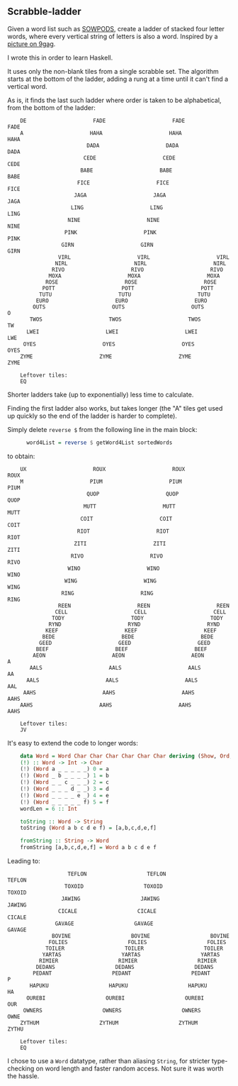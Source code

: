 Scrabble-ladder
---------------

Given a word list such as [SOWPODS](http://www.freescrabbledictionary.com/sowpods.txt), create a ladder of stacked four letter words, where every vertical string of letters is also a word. Inspired by a [picture on 9gag](http://9gag.com/gag/axNO08M).

I wrote this in order to learn Haskell.

It uses only the non-blank tiles from a single scrabble set. The algorithm starts at the bottom of the ladder, adding a rung at a time until it can't find a vertical word.

As is, it finds the last such ladder where order is taken to be alphabetical, from the bottom of the ladder:

```
	DE                     FADE                     FADE                     FADE   
	A                     HAHA                     HAHA                     HAHA    
	                     DADA                     DADA                     DADA     
	                    CEDE                     CEDE                     CEDE      
	                   BABE                     BABE                     BABE       
	                  FICE                     FICE                     FICE        
	                 JAGA                     JAGA                     JAGA         
	                LING                     LING                     LING          
	               NINE                     NINE                     NINE           
	              PINK                     PINK                     PINK            
	             GIRN                     GIRN                     GIRN             
	            VIRL                     VIRL                     VIRL              
	           NIRL                     NIRL                     NIRL               
	          RIVO                     RIVO                     RIVO                
	         MOXA                     MOXA                     MOXA                 
	        ROSE                     ROSE                     ROSE                  
	       POTT                     POTT                     POTT                   
	      TUTU                     TUTU                     TUTU                    
	     EURO                     EURO                     EURO                     
	    OUTS                     OUTS                     OUTS                     O
	   TWOS                     TWOS                     TWOS                     TW
	  LWEI                     LWEI                     LWEI                     LWE
	 OYES                     OYES                     OYES                     OYES
	ZYME                     ZYME                     ZYME                     ZYME 

	Leftover tiles:
	EQ
```

Shorter ladders take (up to exponentially) less time to calculate.

Finding the first ladder also works, but takes longer (the "A" tiles get used up quickly so the end of the ladder is harder to complete).

Simply delete `reverse $` from the following line in the main block:

``` haskell
      word4List = reverse $ getWord4List sortedWords
```

to obtain:

```
    UX                     ROUX                     ROUX                     ROUX   
    M                     PIUM                     PIUM                     PIUM    
                         QUOP                     QUOP                     QUOP     
                        MUTT                     MUTT                     MUTT      
                       COIT                     COIT                     COIT       
                      RIOT                     RIOT                     RIOT        
                     ZITI                     ZITI                     ZITI         
                    RIVO                     RIVO                     RIVO          
                   WINO                     WINO                     WINO           
                  WING                     WING                     WING            
                 RING                     RING                     RING             
                REEN                     REEN                     REEN              
               CELL                     CELL                     CELL               
              TODY                     TODY                     TODY                
             RYND                     RYND                     RYND                 
            KEEF                     KEEF                     KEEF                  
           BEDE                     BEDE                     BEDE                   
          GEED                     GEED                     GEED                    
         BEEF                     BEEF                     BEEF                     
        AEON                     AEON                     AEON                     A
       AALS                     AALS                     AALS                     AA
      AALS                     AALS                     AALS                     AAL
     AAHS                     AAHS                     AAHS                     AAHS
    AAHS                     AAHS                     AAHS                     AAHS 

    Leftover tiles:
    JV
```

It's easy to extend the code to longer words:

``` haskell
    data Word = Word Char Char Char Char Char Char deriving (Show, Ord, Eq)
    (!) :: Word -> Int -> Char
    (!) (Word a _ _ _ _ _) 0 = a
    (!) (Word _ b _ _ _ _) 1 = b
    (!) (Word _ _ c _ _ _) 2 = c
    (!) (Word _ _ _ d _ _) 3 = d
    (!) (Word _ _ _ _ e _) 4 = e
    (!) (Word _ _ _ _ _ f) 5 = f
    wordLen = 6 :: Int

    toString :: Word -> String
    toString (Word a b c d e f) = [a,b,c,d,e,f]

    fromString :: String -> Word
    fromString [a,b,c,d,e,f] = Word a b c d e f
```

Leading to:

```
                   TEFLON                   TEFLON                   TEFLON         
                  TOXOID                   TOXOID                   TOXOID          
                 JAWING                   JAWING                   JAWING           
                CICALE                   CICALE                   CICALE            
               GAVAGE                   GAVAGE                   GAVAGE             
              BOVINE                   BOVINE                   BOVINE              
             FOLIES                   FOLIES                   FOLIES               
            TOILER                   TOILER                   TOILER                
           YARTAS                   YARTAS                   YARTAS                 
          RIMIER                   RIMIER                   RIMIER                  
         DEDANS                   DEDANS                   DEDANS                   
        PEDANT                   PEDANT                   PEDANT                   P
       HAPUKU                   HAPUKU                   HAPUKU                   HA
      OUREBI                   OUREBI                   OUREBI                   OUR
     OWNERS                   OWNERS                   OWNERS                   OWNE
    ZYTHUM                   ZYTHUM                   ZYTHUM                   ZYTHU

    Leftover tiles:
    EQ
```

I chose to use a `Word` datatype, rather than aliasing `String`, for stricter type-checking on word length and faster random access. Not sure it was worth the hassle.
